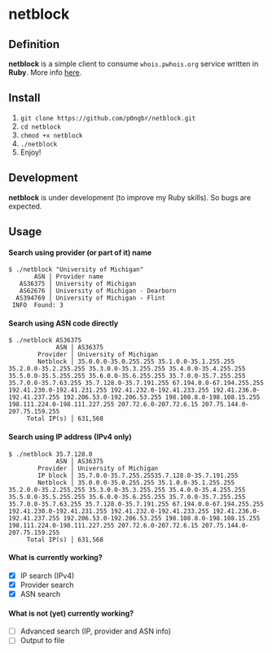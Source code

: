 # netblock

## Definition
**netblock** is a simple client to consume `whois.pwhois.org` service written in **Ruby**. More info [here](https://pwhois.org/).

## Install
1. `git clone https://github.com/p0ngbr/netblock.git`
2. `cd netblock`
3. `chmod +x netblock`
4. `./netblock`
5. Enjoy!

## Development
**netblock** is under development (to improve my Ruby skills). So bugs are expected.

## Usage
#### Search using provider (or part of it) name
```
$ ./netblock "University of Michigan"
       ASN │ Provider name
   AS36375 │ University of Michigan
   AS62676 │ University of Michigan - Dearborn
  AS394769 │ University of Michigan - Flint
 INFO  Found: 3
```

#### Search using ASN code directly
```
$ ./netblock AS36375
             ASN │ AS36375
        Provider │ University of Michigan
        Netblock │ 35.0.0.0-35.0.255.255 35.1.0.0-35.1.255.255 35.2.0.0-35.2.255.255 35.3.0.0-35.3.255.255 35.4.0.0-35.4.255.255 35.5.0.0-35.5.255.255 35.6.0.0-35.6.255.255 35.7.0.0-35.7.255.255 35.7.0.0-35.7.63.255 35.7.128.0-35.7.191.255 67.194.0.0-67.194.255.255 192.41.230.0-192.41.231.255 192.41.232.0-192.41.233.255 192.41.236.0-192.41.237.255 192.206.53.0-192.206.53.255 198.108.8.0-198.108.15.255 198.111.224.0-198.111.227.255 207.72.6.0-207.72.6.15 207.75.144.0-207.75.159.255
     Total IP(s) │ 631,568
```

#### Search using IP address (IPv4 only)
```
$ ./netblock 35.7.128.0
             ASN │ AS36375
        Provider │ University of Michigan
        IP block │ 35.7.0.0-35.7.255.25535.7.128.0-35.7.191.255
        Netblock │ 35.0.0.0-35.0.255.255 35.1.0.0-35.1.255.255 35.2.0.0-35.2.255.255 35.3.0.0-35.3.255.255 35.4.0.0-35.4.255.255 35.5.0.0-35.5.255.255 35.6.0.0-35.6.255.255 35.7.0.0-35.7.255.255 35.7.0.0-35.7.63.255 35.7.128.0-35.7.191.255 67.194.0.0-67.194.255.255 192.41.230.0-192.41.231.255 192.41.232.0-192.41.233.255 192.41.236.0-192.41.237.255 192.206.53.0-192.206.53.255 198.108.8.0-198.108.15.255 198.111.224.0-198.111.227.255 207.72.6.0-207.72.6.15 207.75.144.0-207.75.159.255
     Total IP(s) │ 631,568
```
#### What is currently working?
- [x] IP search (IPv4)
- [x] Provider search
- [x] ASN search
#### What is not (yet) currently working?
- [ ] Advanced search (IP, provider and ASN info)
- [ ] Output to file

